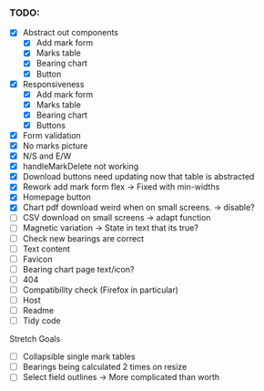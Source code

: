 ### TODO:

- [x] Abstract out components
  - [x] Add mark form
  - [x] Marks table
  - [x] Bearing chart
  - [x] Button
- [x] Responsiveness
  - [x] Add mark form
  - [x] Marks table
  - [x] Bearing chart
  - [x] Buttons
- [x] Form validation
- [x] No marks picture
- [x] N/S and E/W
- [x] handleMarkDelete not working
- [x] Download buttons need updating now that table is abstracted
- [x] Rework add mark form flex -> Fixed with min-widths
- [x] Homepage button
- [x] Chart pdf download weird when on small screens. -> disable?
- [ ] CSV download on small screens -> adapt function
- [ ] Magnetic variation -> State in text that its true?
- [ ] Check new bearings are correct
- [ ] Text content
- [ ] Favicon
- [ ] Bearing chart page text/icon?
- [ ] 404
- [ ] Compatibility check (Firefox in particular)
- [ ] Host
- [ ] Readme
- [ ] Tidy code

Stretch Goals

- [ ] Collapsible single mark tables
- [ ] Bearings being calculated 2 times on resize
- [ ] Select field outlines -> More complicated than worth
